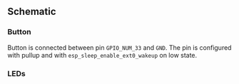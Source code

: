 ## Schematic

### Button 

Button is connected between pin `GPIO_NUM_33` and `GND`. The pin is configured with pullup and with `esp_sleep_enable_ext0_wakeup` on low state. 

### LEDs 

